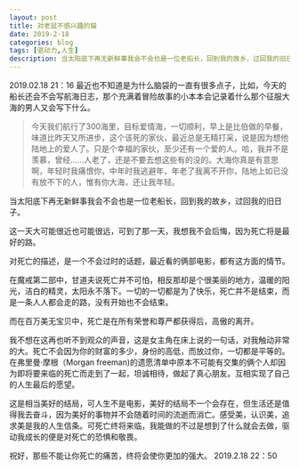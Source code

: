 ```yaml
---
layout: post
title: 对老鼠不感兴趣的猫
date: 2019-2-18
categories: blog
tags: [驱动力,人生]
description: 当太阳底下再无新鲜事我会不会也是一位老船长，回到我的故乡，过回我的旧日子。
---
```


2019.02.18 21：16
最近也不知道是为什么脑袋的一直有很多点子，比如，今天的船长还会不会写航海日志，那个充满着冒险故事的小本本会记录着什么那个征服大海的男人又会写下什么。

>今天我们航行了300海里，目标爱情海，一切顺利，早上是比伯做的早餐，味道比昨天又所进步，这个该死的家伙，最近总是无精打采，说是因为想他陆地上的爱人了。只是个幸福的家伙，至少还有一个爱的人。哈，我并不是羡慕，曾经......人老了，还是不要去想这些有的没的。大海你真是有意思啊，年轻时我痛恨你，中年时我逃避年，年老了我离不开你，陆地上如已没有放不下的人，惟有你大海，还让我年轻。

当太阳底下再无新鲜事我会不会也是一位老船长，回到我的故乡，过回我的旧日子。

这一天大可能很近也可能很远，可到了那一天，我想我不会后悔，因为死亡将是最好的路。

对死亡的描述，是一个不会过时的话题，最近看的俩部电影，都有这方面的情节。

在魔戒第二部中，甘道夫说死亡并不可怕，相反那却是个很美丽的地方，温暖的阳光，洁白的精灵，太阳永不落下。一切的一切都是为了快乐，死亡并不是结束，而是一条人人都会走的路，没有开始也不会结束。

而在百万美无宝贝中，死亡是在所有荣誉和尊严都获得后，高傲的离开。

我不想在这再也听不到观众的声音，这是女主角在床上说的一句话，对我触动非常的大。死亡不会因为你的财富的多少，身份的高低，而放过你，一切都是平等的。
在弗里曼·摩根（Morgan freeman)的遗愿清单中原本不可能有交集的俩个人却因为即将要来临的死亡而走到了一起，坦诚相待，做起了真心朋友。互相实现了自己的人生最后的愿望。

这是相当美好的结局，可人生不是电影，美好的结局不一个会存在，但生活还是值得我去奋斗，因为美好的事物并不会随着时间的流逝而消亡。感受美，认识美，追求美是我的人生信条。可死亡终将来临，我能做的不过是想到了什么就会去做，驱动我成长的便是对死亡的恐惧和敬畏。

祝好，那些不能让你死亡的痛苦，终将会使你更加的强大。
2019.2.18 22：50 













